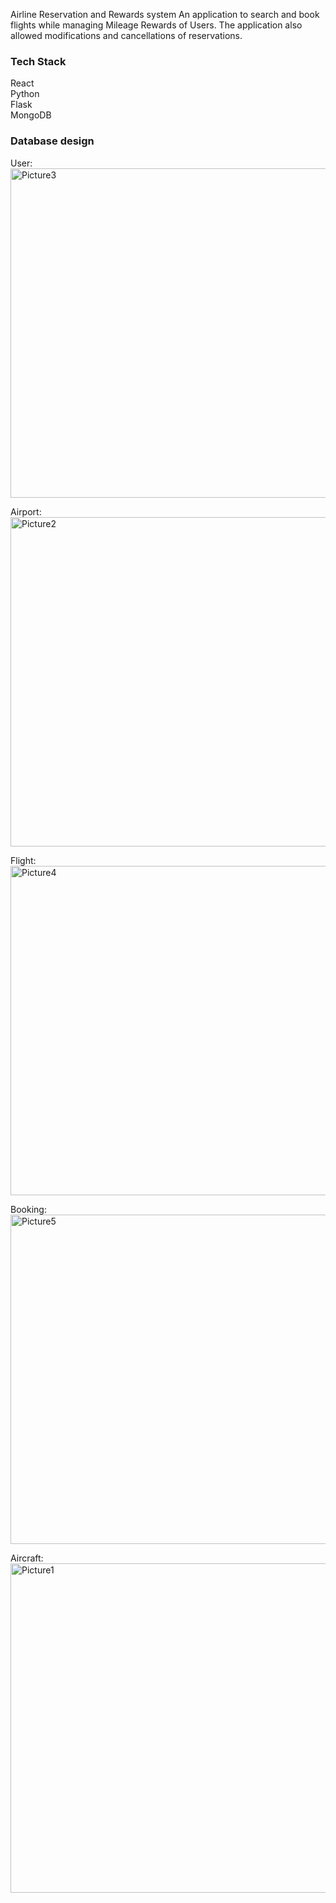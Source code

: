 Airline Reservation and Rewards system
An application to search and book flights while managing Mileage Rewards of Users. The application also allowed modifications and cancellations of reservations.

### Tech Stack
React <br/>
Python <br/>
Flask <br/>
MongoDB 


### Database design
User:<br/>
<img width="527" alt="Picture3" src="https://user-images.githubusercontent.com/91585538/148011930-c7f94926-54b9-47db-986c-64ca1e74c313.png">

Airport:<br/>
<img width="527" alt="Picture2" src="https://user-images.githubusercontent.com/91585538/148011922-2d7689a2-dd61-4aeb-922b-46815afcb323.png">

Flight:<br/>
<img width="527" alt="Picture4" src="https://user-images.githubusercontent.com/91585538/148011954-feda3dc6-84af-40a9-b287-9b1c1f28a9ec.jpg">

Booking:<br/>
<img width="527" alt="Picture5" src="https://user-images.githubusercontent.com/91585538/148011978-18383450-3c23-4538-ad30-791920ced756.png">

Aircraft:<br/>
<img width="527" alt="Picture1" src="https://user-images.githubusercontent.com/91585538/148011905-7c19e533-6fbd-4863-b607-5d9236224a51.png">
